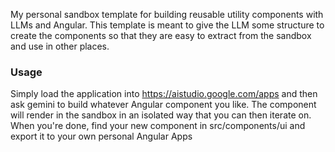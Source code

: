 My personal sandbox template for building reusable utility components with LLMs and Angular. This template is meant to give the LLM some structure to create the components so that they are easy to extract from the sandbox and use in other places.

### Usage
Simply load the application into https://aistudio.google.com/apps and then ask gemini to build whatever Angular component you like. The component will render in the sandbox in an isolated way that you can then iterate on. When you're done, find your new component in src/components/ui and export it to your own personal Angular Apps
